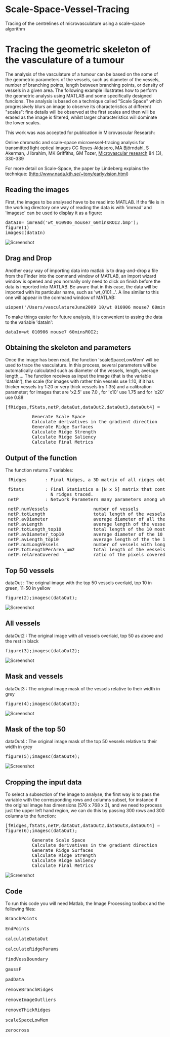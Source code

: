 # Scale-Space-Vessel-Tracing
Tracing of the centrelines of microvasculature using a scale-space algorithm



<h1>Tracing the geometric skeleton of the vasculature of a tumour</h1>
<div class="content">
<introduction> </introduction>
<p>The analysis of the vasculature of a tumour can be based on the some
of the geometric parameters of the vessels, such as diameter of the
vessels, number of branching points, length between branching points,
or density of vessels in a given area. The following example
illustrates how to perform the geometric analysis using MATLAB and some
specifically designed funcions. The analysis is based on a technique
called "Scale Space" which progressively blurs an image to observe its
characteristics at different "scales": fine details will be observed at
the first scales and then will be erased as the image is filtered,
whilst larger characteristics will dominate the lower scales.
</p>
<p>
This work was was accepted for publication in Microvascular Research:
</p>
<p>
Online chromatic and scale-space microvessel-tracing analysis for transmitted light optical images
CC Reyes-Aldasoro, MA Björndahl, S Akerman, J Ibrahim, MK Griffiths, GM Tozer,
<a href="https://www.sciencedirect.com/science/article/pii/S0026286212001586">
Microvascular research</a> 84 (3), 330-339
</p>
<p>
 For more detail on Scale-Space, the paper by Lindeberg explains the technique: (<a
 href="http://www.nada.kth.se/%7Etony/earlyvision.html">http://www.nada.kth.se/~tony/earlyvision.html</a>)
</p>






<h2>Reading the images<a name="1"></a></h2>
<p>First, the images to be analysed have to be read into MATLAB. If the
file is in the working directory one way of reading the data is with
'imread' and 'imagesc' can be used to display it as a figure: </p>
<pre class="codeinput">dataIn= imread(<span class="string">'wt_010906_mouse7_60minsROI2.bmp'</span>);<br>figure(1)<br>imagesc(dataIn)<br></pre>

![Screenshot](Figures/vasculatureManualScaleSpace_01.png)


<h2>Drag and Drop<a name="2"></a></h2>
<p>Another easy way of importing data into matlab is to drag-and-drop a
file from the Finder into the command window of MATLAB, an import
wizard window is opened and you normally only need to click on finish
before the data is imported into MATLAB. Be aware that in this case,
the data will be imported with its particular name, such as
'wt_0101...'. A line similar to this one will appear in the command
window of MATLAB: </p>

<pre class="codeinput">uiopen(<span class="string">'/Users/vasculatureJune2009_10/wt_010906_mouse7_60minsROI2.bmp'</span>,1)<br></pre>

<p>To make things easier for future analysis, it is convenient to
assing the data to the variable 'dataIn':</p>

<pre class="codeinput">dataIn=wt_010906_mouse7_60minsROI2;<br></pre>


<h2>Obtaining the skeleton and parameters<a name="4"></a></h2>


<p>Once the image has been read, the function 'scaleSpaceLowMem' will
be used to trace the vasculature. In this process, several parameters
will be automatically calculated such as diameter of the vessels,
length, average length,... The function receives as input the image
(that is the variable 'dataIn'), the scale (for images with rather thin
vessels use 1:10, if it has thicker vessels try 1:20 or very thick
vessels try 1:35) and a calibration parameter; for images that are
'x2.5' use 7.0 , for 'x10' use 1.75 and for 'x20' use 0.88 </p>

<pre class="codeinput">[fRidges,fStats,netP,dataOut,dataOut2,dataOut3,dataOut4] =  scaleSpaceLowMem(dataIn,1:10,1.75);<br></pre>

<pre class="codeoutput">          Generate Scale Space<br>          Calculate derivatives in the gradient direction<br>          Generate Ridge Surfaces<br>          Calculate Ridge Strength<br>          Calculate Ridge Saliency<br>          Calculate Final Metrics<br></pre>

<h2>Output of the function<a name="5"></a></h2>

<p>The function returns 7 variables:</p>

<pre> fRidges       : Final Ridges, a 3D matrix of all ridges obtained at its correct scale</pre>
<pre> fStats        : Final Statistics a [N x 5] matrix that contains the individual parameters for each of<br>                 N ridges traced.<br> netP          : Network Parameters many parameters among which the following are available</pre>
<pre> netP.numVessels                 number of vessels<br> netP.totLength                  total length of the vessels<br> netP.avDiameter                 average diameter of all the vessels<br> netP.avLength                   average length of the vessels<br> netP.totLength_top10            total length of the 10 most important vessels<br> netP.avDiameter_top10           average diameter of the 10 most important vessels<br> netP.avLength_top10             average length of the the 10 most important vessels<br> netP.numLongVessels             number of vessels with longer than 20 pixels<br> netP.totLengthPerArea_um2       total length of the vessels per square micrometer of area<br> netP.relAreaCovered             ratio of the pixels covered by the all vessels over the total image</pre>
<h2>Top 50 vessels<a name="6"></a></h2>
<p>dataOut : The original image with the top 50 vessels overlaid, top
10 in green, 11-50 in yellow</p>
<pre class="codeinput">figure(2);imagesc(dataOut);<br></pre>


![Screenshot](Figures/vasculatureManualScaleSpace_02.png)


<h2>All vessels<a name="7"></a></h2>

<p>dataOut2 : The original image with all vessels overlaid, top 50 as
above and the rest in black</p>

<pre class="codeinput">figure(3);imagesc(dataOut2);<br></pre>

![Screenshot](Figures/vasculatureManualScaleSpace_03.png)

<h2>Mask and vessels<a name="8"></a></h2>

<p>dataOut3 : The original image mask of the vessels relative to their
width in grey</p>
<pre class="codeinput">figure(4);imagesc(dataOut3);<br></pre>

![Screenshot](Figures/vasculatureManualScaleSpace_04.png)


<h2>Mask of the top 50<a name="9"></a></h2>
<p>dataOut4 : The original image mask of the top 50 vessels relative to
their width in grey</p>
<pre class="codeinput">figure(5);imagesc(dataOut4);<br></pre>

![Screenshot](Figures/vasculatureManualScaleSpace_05.png)


<h2>Cropping the input data<a name="10"></a></h2>

<p>To select a subsection of the image to analyse, the first way is to
pass the variable with the corresponding rows and columns subset, for
instance if the original image has dimensions [576 x 768 x 3], and we
need to process just the upper left hand region, we can do this by
passing 300 rows and 300 columns to the function: </p>

<pre class="codeinput">[fRidges,fStats,netP,dataOut,dataOut2,dataOut3,dataOut4] =  scaleSpaceLowMem(dataIn(1:300,1:300,:),1:10,1.75);<br>figure(6);imagesc(dataOut);<br></pre>

<pre class="codeoutput">          Generate Scale Space<br>          Calculate derivatives in the gradient direction<br>          Generate Ridge Surfaces<br>          Calculate Ridge Strength<br>          Calculate Ridge Saliency<br>          Calculate Final Metrics<br></pre>


![Screenshot](Figures/vasculatureManualScaleSpace_06.png)

<h2>
Code</h2>

To run this code you will need Matlab, the Image Processing toolbox and the following files:
<pre class="codeinput">
BranchPoints <br />
EndPoints <br />
calculateDataOut <br />
calculateRidgeParams <br />
findVessBoundary <br />
gaussF <br />
padData <br />
removeBranchRidges <br />
removeImageOutliers <br />
removeThickRidges <br />
scaleSpaceLowMem <br />
zerocross <br />
</pre>

<p class="footer"><br>
